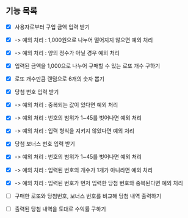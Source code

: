 ## 기능 목록

- [x] 사용자로부터 구입 금액 입력 받기
- [x] -> 예외 처리 : 1,000원으로 나누어 떨어지지 않으면 예외 처리
- [x] -> 예외 처리 : 양의 정수가 아닐 경우 예외 처리

- [x] 입력된 금액을 1,000으로 나누어 구매할 수 있는 로또 개수 구하기

- [x] 로또 개수만큼 랜덤으로 6개의 숫자 뽑기

- [x] 당첨 번호 입력 받기
- [x] -> 예외 처리 : 중복되는 값이 있다면 예외 처리
- [x] -> 예외 처리 : 번호의 범위가 1~45를 벗어나면 예외 처리
- [x] -> 예외 처리 : 입력 형식을 지키지 않았다면 예외 처리

- [x] 당첨 보너스 번호 입력 받기
- [x] -> 예외 처리 : 번호의 범위가 1~45를 벗어나면 예외 처리
- [x] -> 예외 처리 : 입력된 번호의 개수가 1개가 아니라면 예외 처리
- [x] -> 예외 처리 : 입력된 번호가 먼저 입력한 당첨 번호와 중복된다면 예외 처리

- [ ] 구매한 로또와 당첨번호, 보너스 번호를 비교해 당첨 내역 출력하기

- [ ] 출력된 당첨 내역을 토대로 수익률 구하기
